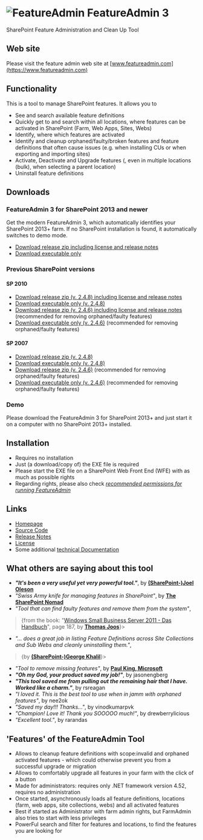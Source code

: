 # ![FeatureAdmin](https://www.featureadmin.com/assets/img/fa-logo/fa-logo-48.png) FeatureAdmin 3

SharePoint Feature Administration and Clean Up Tool

## Web site

Please visit the feature admin web site at [www.featureadmin.com](https://www.featureadmin.com)

## Functionality

This is a tool to manage SharePoint features. It allows you to

* See and search available feature definitions
* Quickly get to and search within all locations, where features can be activated in SharePoint (Farm, Web Apps, Sites, Webs)
* Identify, where which features are activated
* Identify and cleanup orphaned/faulty/broken features and feature definitions that often cause issues (e.g. when installing CUs or when exporting and importing sites)
* Activate, Deactivate and Upgrade features (, even in multiple locations (bulk), when selecting a parent location)
* Uninstall feature definitions

## Downloads

### FeatureAdmin 3 for SharePoint 2013 and newer

Get the modern FeatureAdmin 3, which automatically identifies your SharePoint 2013+ farm.
If no SharePoint installation is found, it automatically switches to demo mode.

* [Download release zip including license and release notes](https://github.com/achimismaili/featureadmin/raw/master/Releases/FeatureAdmin.zip)
* [Download executable only](https://github.com/achimismaili/featureadmin/raw/master/Releases/FeatureAdmin.exe)

### Previous SharePoint versions

#### SP 2010

* [Download release zip (v. 2.4.8) including license and release notes](https://github.com/achimismaili/featureadmin/raw/master/Releases/Sp2010/2.4.8/FeatureAdmin2010.zip)
* [Download executable only (v. 2.4.8)](https://github.com/achimismaili/featureadmin/raw/master/Releases/Sp2010/2.4.8/FeatureAdmin2010.exe)
* [Download release zip (v. 2.4.6) including license and release notes](https://github.com/achimismaili/featureadmin/raw/master/Releases/Sp2010/2.4.6/FeatureAdmin2010.zip) (recommended for removing orphaned/faulty features)
* [Download executable only (v. 2.4.6)](https://github.com/achimismaili/featureadmin/raw/master/Releases/Sp2010/2.4.6/FeatureAdmin2010.exe) (recommended for removing orphaned/faulty features)

#### SP 2007

* [Download release zip (v. 2.4.8)](https://github.com/achimismaili/featureadmin/raw/master/Releases/Sp2007/2.4.8/FeatureAdmin2007.zip)
* [Download executable only (v. 2.4.8)](https://github.com/achimismaili/featureadmin/raw/master/Releases/Sp2007/2.4.8/FeatureAdmin2007.exe)
* [Download release zip (v. 2.4.6)](https://github.com/achimismaili/featureadmin/raw/master/Releases/Sp2007/2.4.6/FeatureAdmin2007.zip) (recommended for removing orphaned/faulty features)
* [Download executable only (v. 2.4.6)](https://github.com/achimismaili/featureadmin/raw/master/Releases/Sp2007/2.4.6/FeatureAdmin2007.exe) (recommended for removing orphaned/faulty features)

### Demo

Please download the FeatureAdmin 3 for SharePoint 2013+ and just start it on a computer with no SharePoint 2013+ installed.

## Installation

* Requires no installation
* Just (a download/copy of) the EXE file is required
* Please start the EXE file on a SharePoint Web Front End (WFE) with as much as possible rights
* Regarding rights, please also check _[recommended permissions for running FeatureAdmin](docs/Rights.md)_

<!-- ## Tool Description
FeatureAdmin is a tool for SharePoint administrators and developers to manage SP features. It finds and cleans faulty FeatureDefinitions and orphaned reminders.

The Feature Admin Tool finds faulty FeatureDefinitions and cleanly uninstalls them.
It finds feature remainders in sites, SiteCollections, WebApps and in the Farm, caused e.g. by forcefully uninstalled Features from a farm without deactivating them before. These faulty features, never visible, cause errors.
The Feature Admin Tool is able to identify them and remove them.
Very useful for major version upgrades e.g. to 2010 or 2013, or for downgrades from Enterprise to Standard.

Also, uninstall, (bulk) deactivate or (bulk) activate features with any scope farm wide.
Ideal, for activating or deactivating features in large farms with many sites and/or SiteCollections. -->

## Links

* [Homepage](https://www.featureadmin.com)
* [Source Code](https://github.com/achimismaili/featureadmin)
* [Release Notes](Releases/ReleaseNotes.md)
* [License](LICENSE.md)
* Some additional [technical Documentation](docs/Documentation.md)

## What others are saying about this tool
- _**"It's been a very useful yet very powerful tool."**_, by **[(SharePoint-)Joel Oleson](http://www.sharepointjoel.com/Lists/Posts/Post.aspx?ID=469)**
- _"Swiss Army knife for managing features in SharePoint"_, by **[The SharePoint Nomad](http://sharepointnomad.wordpress.com/2010/05/22/262/)**
- _"Tool that can find faulty features and remove them from the system"_,
>{from the book: "[Windows Small Business Server 2011 - Das Handbuch](http://www.amazon.de/Microsoft-Windows-Business-Server-Standard/dp/3866451385/ref=sr_1_1?s=books&ie=UTF8&qid=1307103905&sr=1-1)", page 187, by **[Thomas Joos](http://thomasjoos.wordpress.com/books/)**}>
- _"... does a great job in listing Feature Definitions across Site Collections and Sub Webs and cleanly uninstalling them."_,
>{by  **[(SharePoint-)George Khalil](http://sharepointgeorge.com/2009/upgrading-content-db-sharepoint-2010-part-1-preupgradecheck/)**}>
- _"Tool to remove missing features"_, by **[Paul King, Microsoft](http://blogs.msdn.com/b/paulking/archive/2011/10/05/removing-missingfeature-database-amp-missingwebpart-webpart-class-errors-from-sharepoint-2010.aspx)**
- _**"Oh my God, your product saved my job!"**_, by jasonengberg
- _**"This tool saved me from pulling out the remaining hair that I have. Worked like a charm."**_, by rsreagan
- _"I loved it. This is the best tool to use when in jamm with orphaned features"_, by nee2ok
- _"Saved my day!!! Thanks..."_, by vinodkumarpvk
- _"Champion! Love it! Thank you SOOOOO much!"_, by drewberrylicious
- _"Excellent tool."_, by rarandas

<!-- ... if the _Feature Admin Tool_ was able to help you, too, please rate it. -->

## 'Features' of the FeatureAdmin Tool

* Allows to cleanup feature definitions with scope:invalid and orphaned activated features - which could otherwise prevent you from a successful upgrade or migration
* Allows to comfortably upgrade all features in your farm with the click of a button
* Made for administrators: requires only .NET framework version 4.52, requires no administration
* Once started, asynchronously loads all feature definitions, locations (farm, web apps, site collections, webs) and all activated features
* Best if started as Administrator with farm admin rights, but FarmAdmin also tries to start with less privileges
* PowerFul search and filter for features and locations, to find the features you are looking for

<!-- ## Screenshots
Feature View - remove Features
![](docs/FeatureAdmin-Remove-Features.png)

Feature Definition View - activate or uninstall Features
![](docs/FeatureAdmin-Installed-Features.png) -->

<!-- ## The Problem, that triggered development of this tool:
After doing Solution Package based deployment for a while, I found out, that 'stsadm -o upgradesolution' is not supported, when features are added / removed. (see article about this [http://sharepointtipoftheday.blogspot.com/2009/06/solution-feature-upgrading-and.html](http://sharepointtipoftheday.blogspot.com/2009/06/solution-feature-upgrading-and.html))
Also, I had some cases, where Features had forcefully been uninstalled from a farm without deactivating them first in all Sites / SiteCollections / WebApps or in the Farm.

All this has caused errors and left overs in the Farm, e.g. it was not possible to open the WorkFlow Overview page in several SiteCollections, because it was complaining about missing Features. Also, when doing exports, you might run in the error: FatalError: Failed to compare two elements in the array.
## Roots of the Feature Admin Tool
I found the Faulty Feature Tool from "Steven Van de Craen", at
[http://www.moss2007.be/blogs/vandest/archive/2008/04/28/stsadm-o-export-fatalerror-failed-to-compare-two-elements-in-the-array.aspx](http://www.moss2007.be/blogs/vandest/archive/2008/04/28/stsadm-o-export-fatalerror-failed-to-compare-two-elements-in-the-array.aspx)
which solved some of my problems. It was very basic and I needed it for a lot more. -->